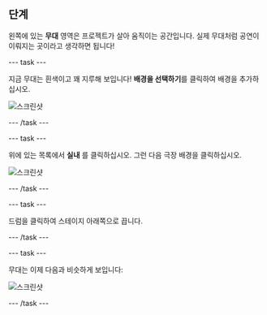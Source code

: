 ## 단계

왼쪽에 있는 **무대** 영역은 프로젝트가 살아 움직이는 공간입니다. 실제 무대처럼 공연이 이뤄지는 곳이라고 생각하면 됩니다!

\--- task \---

지금 무대는 흰색이고 꽤 지루해 보입니다! **배경을 선택하기**를 클릭하여 배경을 추가하십시오.

![스크린샷](images/band-stage-choose.png)

\--- /task \---

\--- task \---

위에 있는 목록에서 **실내** 를 클릭하십시오. 그런 다음 극장 배경을 클릭하십시오.

![스크린샷](images/band-backdrop.png)

\--- /task \---

\--- task \---

드럼을 클릭하여 스테이지 아래쪽으로 끕니다.

\--- /task \---

\--- task \---

무대는 이제 다음과 비슷하게 보입니다:

![스크린샷](images/band-stage.png)

\--- /task \---